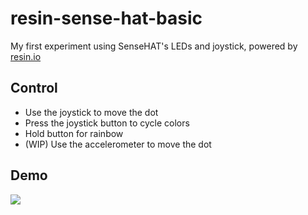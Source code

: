 # resin-sense-hat-basic

My first experiment using SenseHAT's LEDs and joystick, powered by [resin.io](https://resin.io/)

## Control

- Use the joystick to move the dot
- Press the joystick button to cycle colors
- Hold button for rainbow
- (WIP) Use the accelerometer to move the dot

## Demo

![](images/demo.gif)
